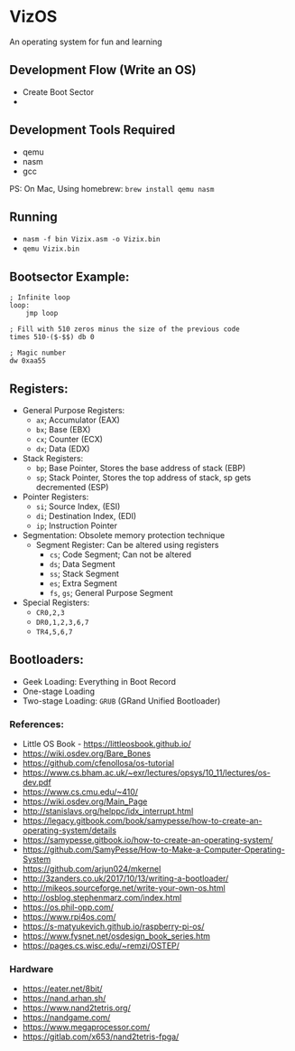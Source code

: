 # VizOS
An operating system for fun and learning

## Development Flow (Write an OS)
- Create Boot Sector
- 

## Development Tools Required
- qemu
- nasm
- gcc 

PS: On Mac, Using homebrew: `brew install qemu nasm`

## Running
- `nasm -f bin Vizix.asm -o Vizix.bin`
- `qemu Vizix.bin`

## Bootsector Example:
```
; Infinite loop
loop:
    jmp loop 

; Fill with 510 zeros minus the size of the previous code
times 510-($-$$) db 0

; Magic number
dw 0xaa55
```

## Registers:
- General Purpose Registers:
  - `ax`; Accumulator (EAX)
  - `bx`; Base (EBX)
  - `cx`; Counter (ECX)
  - `dx`; Data (EDX)
- Stack Registers:
  - `bp`; Base Pointer, Stores the base address of stack (EBP)
  - `sp`; Stack Pointer, Stores the top address of stack, sp gets decremented (ESP)
- Pointer Registers:
  - `si`; Source Index, (ESI)
  - `di`; Destination Index, (EDI)
  - `ip`; Instruction Pointer
- Segmentation: Obsolete memory protection technique
  - Segment Register: Can be altered using registers
    - `cs`; Code Segment; Can not be altered
    - `ds`; Data Segment
    - `ss`; Stack Segment
    - `es`; Extra Segment
    - `fs`, `gs`; General Purpose Segment
- Special Registers:
  - `CR0,2,3`
  - `DR0,1,2,3,6,7`
  - `TR4,5,6,7`


## Bootloaders:
- Geek Loading: Everything in Boot Record
- One-stage Loading
- Two-stage Loading: `GRUB` (GRand Unified Bootloader)



### References:
- Little OS Book - https://littleosbook.github.io/
- https://wiki.osdev.org/Bare_Bones
- https://github.com/cfenollosa/os-tutorial
- https://www.cs.bham.ac.uk/~exr/lectures/opsys/10_11/lectures/os-dev.pdf
- https://www.cs.cmu.edu/~410/
- https://wiki.osdev.org/Main_Page
- http://stanislavs.org/helppc/idx_interrupt.html
- https://legacy.gitbook.com/book/samypesse/how-to-create-an-operating-system/details
- https://samypesse.gitbook.io/how-to-create-an-operating-system/
- https://github.com/SamyPesse/How-to-Make-a-Computer-Operating-System
- https://github.com/arjun024/mkernel
- http://3zanders.co.uk/2017/10/13/writing-a-bootloader/
- http://mikeos.sourceforge.net/write-your-own-os.html
- http://osblog.stephenmarz.com/index.html
- https://os.phil-opp.com/
- https://www.rpi4os.com/
- https://s-matyukevich.github.io/raspberry-pi-os/
- https://www.fysnet.net/osdesign_book_series.htm
- https://pages.cs.wisc.edu/~remzi/OSTEP/


### Hardware
- https://eater.net/8bit/
- https://nand.arhan.sh/
- https://www.nand2tetris.org/
- https://nandgame.com/
- https://www.megaprocessor.com/
- https://gitlab.com/x653/nand2tetris-fpga/

